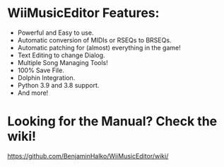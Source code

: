 # WiiMusicEditor Features:
- Powerful and Easy to use.
- Automatic conversion of MIDIs or RSEQs to BRSEQs.
- Automatic patching for (almost) everything in the game!
- Text Editing to change Dialog.
- Multiple Song Managing Tools!
- 100% Save File.
- Dolphin Integration.
- Python 3.9 and 3.8 support.
- And more!

# Looking for the Manual? Check the wiki!
https://github.com/BenjaminHalko/WiiMusicEditor/wiki/
